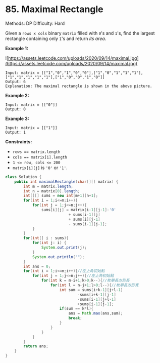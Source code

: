 # 85. Maximal Rectangle

Methods: DP
Difficulty: Hard

Given a `rows x cols` binary `matrix` filled with `0`'s and `1`'s, find the largest rectangle containing only `1`'s and return *its area*.

**Example 1:**

![https://assets.leetcode.com/uploads/2020/09/14/maximal.jpg](https://assets.leetcode.com/uploads/2020/09/14/maximal.jpg)

```
Input: matrix = [["1","0","1","0","0"],["1","0","1","1","1"],["1","1","1","1","1"],["1","0","0","1","0"]]
Output: 6
Explanation: The maximal rectangle is shown in the above picture.

```

**Example 2:**

```
Input: matrix = [["0"]]
Output: 0

```

**Example 3:**

```
Input: matrix = [["1"]]
Output: 1

```

**Constraints:**

- `rows == matrix.length`
- `cols == matrix[i].length`
- `1 <= row, cols <= 200`
- `matrix[i][j]` is `'0'` or `'1'`.

```java
class Solution {
    public int maximalRectangle(char[][] matrix) {
        int m = matrix.length;
        int n = matrix[0].length;
        int[][] sums = new int[m+1][n+1];
        for(int i = 1;i<=m;i++){
            for(int j = 1;j<=n;j++){
                sums[i][j] = matrix[i-1][j-1]-'0'
                            + sums[i-1][j]
                            + sums[i][j-1]
                            - sums[i-1][j-1];
            }
        }
        for(int[] i : sums){
            for(int j: i) {
                System.out.print(j);
            }
            System.out.println("");
        }
        int ans = 0;
        for(int i = 1;i<=m;i++){//左上角初始點
            for(int j = 1;j<=n;j++){//左上角初始點
                for(int k = m-i+1;k>0;k--){//枚舉長方形長
                    for(int l = n-j+1;l>0;l--){//枚舉長方形寬
                        int sum = sums[i+k-1][j+l-1]
                                -sums[i+k-1][j-1]
                                -sums[i-1][j+l-1]
                                +sums[i-1][j-1];
                        if(sum == k*l){
                            ans = Math.max(ans,sum);
                            break;
                        }
                    }
                }
            }
        }
        return ans;       
    }
}
```